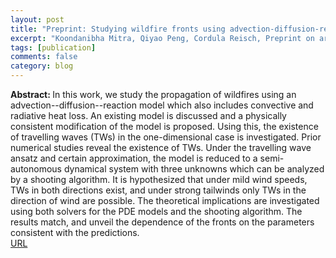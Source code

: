 ```yaml
---
layout: post
title: "Preprint: Studying wildfire fronts using advection-diffusion-reaction models"
excerpt: "Koondanibha Mitra, Qiyao Peng, Cordula Reisch, Preprint on arXiv, 			arXiv:2401.17468 (2024)"
tags: [publication]
comments: false
category: blog
---
```


<b>Abstract: </b> In this work, we study the propagation of wildfires using an advection--diffusion--reaction model which also includes convective and radiative heat loss. An existing model is discussed  and a physically consistent modification of the model is proposed. Using this, the existence of travelling waves (TWs) in the one-dimensional case is investigated. Prior numerical studies reveal the existence of TWs. Under the travelling wave ansatz and certain approximation, the model is reduced to a semi-autonomous dynamical system with three unknowns which can be analyzed by a shooting algorithm. It is hypothesized that under mild wind speeds, TWs in both directions exist, and under strong tailwinds only TWs in the direction of wind are possible. The theoretical implications are investigated using both solvers for the PDE models and the shooting algorithm. The results match, and unveil the dependence of the fronts on the parameters consistent with the predictions.
<br>
<a href="https://doi.org/10.48550/arXiv.2401.17468">URL</a>

